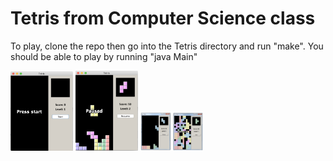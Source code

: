# Tetris from Computer Science class

To play, clone the repo then go into the Tetris directory and run "make".
You should be able to play by running "java Main"

<img src="images/begin.jpg" width = "100">
<img src="images/pause.jpg" width = "100">
<img src="images/Tetris.jpg" width = "100">

